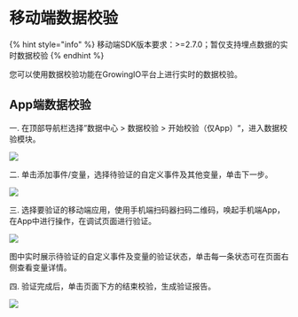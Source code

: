 # 移动端数据校验

{% hint style="info" %}
移动端SDK版本要求：&gt;=2.7.0；暂仅支持埋点数据的实时数据校验
{% endhint %}

您可以使用数据校验功能在GrowingIO平台上进行实时的数据校验。

## App端数据校验

一. 在顶部导航栏选择”数据中心 &gt; 数据校验 &gt; 开始校验（仅App）“，进入数据校验模块。

![](https://growingio.atlassian.net/wiki/download/thumbnails/990019726/image2019-12-5_20-2-58.png?version=1&modificationDate=1575547348382&cacheVersion=1&api=v2&width=600&height=612)

二. 单击添加事件/变量，选择待验证的自定义事件及其他变量，单击下一步。

![](https://growingio.atlassian.net/wiki/download/thumbnails/990019726/image2019-12-5_19-14-17.png?version=1&modificationDate=1575544428052&cacheVersion=1&api=v2&width=600&height=538)

三. 选择要验证的移动端应用，使用手机端扫码器扫码二维码，唤起手机端App，在App中进行操作，在调试页面进行验证。

![](https://growingio.atlassian.net/wiki/download/thumbnails/990019726/image2019-12-5_19-43-5.png?version=1&modificationDate=1575546156066&cacheVersion=1&api=v2&width=600&height=454)

图中实时展示待验证的自定义事件及变量的验证状态，单击每一条状态可在页面右侧查看变量详情。

四. 验证完成后，单击页面下方的结束校验，生成验证报告。

![](https://growingio.atlassian.net/wiki/download/thumbnails/990019726/image2019-12-5_19-52-56.png?version=1&modificationDate=1575546747147&cacheVersion=1&api=v2&width=600&height=457)

